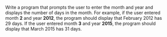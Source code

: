 Write a program that prompts the user to enter the month and year and displays the number of days in the month. For example, if the user entered month **2** and year **2012**, the program should display that February 2012 has 29 days. If the user entered month **3** and year **2015**, the program should display that March 2015 has 31 days.